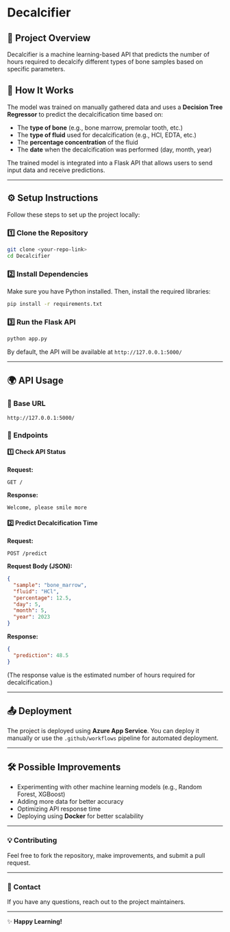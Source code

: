 # Decalcifier

## 📌 Project Overview

Decalcifier is a machine learning-based API that predicts the number of hours required to decalcify different types of bone samples based on specific parameters.

## 🚀 How It Works

The model was trained on manually gathered data and uses a **Decision Tree Regressor** to predict the decalcification time based on:

- The **type of bone** (e.g., bone marrow, premolar tooth, etc.)
- The **type of fluid** used for decalcification (e.g., HCl, EDTA, etc.)
- The **percentage concentration** of the fluid
- The **date** when the decalcification was performed (day, month, year)

The trained model is integrated into a Flask API that allows users to send input data and receive predictions.

---

## ⚙️ Setup Instructions

Follow these steps to set up the project locally:

### 1️⃣ Clone the Repository

```bash
git clone <your-repo-link>
cd Decalcifier
```

### 2️⃣ Install Dependencies

Make sure you have Python installed. Then, install the required libraries:

```bash
pip install -r requirements.txt
```

### 3️⃣ Run the Flask API

```bash
python app.py
```

By default, the API will be available at `http://127.0.0.1:5000/`

---

## 🌍 API Usage

### 🔹 Base URL

```
http://127.0.0.1:5000/
```

### 🔹 Endpoints

#### 1️⃣ Check API Status

**Request:**

```http
GET /
```

**Response:**

```
Welcome, please smile more
```

#### 2️⃣ Predict Decalcification Time

**Request:**

```http
POST /predict
```

**Request Body (JSON):**

```json
{
  "sample": "bone_marrow",
  "fluid": "HCl",
  "percentage": 12.5,
  "day": 5,
  "month": 5,
  "year": 2023
}
```

**Response:**

```json
{
  "prediction": 48.5
}
```

(The response value is the estimated number of hours required for decalcification.)

---

## 📤 Deployment

The project is deployed using **Azure App Service**. You can deploy it manually or use the `.github/workflows` pipeline for automated deployment.

---

## 🛠 Possible Improvements

- Experimenting with other machine learning models (e.g., Random Forest, XGBoost)
- Adding more data for better accuracy
- Optimizing API response time
- Deploying using **Docker** for better scalability

---

### 💡 Contributing

Feel free to fork the repository, make improvements, and submit a pull request.

---

### 📧 Contact

If you have any questions, reach out to the project maintainers.

---

✨ **Happy Learning!**


